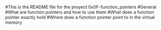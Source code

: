 #This is the README file for the proyect 0x0F-function_pointers
#General
#What are function pointers and how to use them
#What does a function pointer exactly hold
#Where does a function pointer point to in the virtual memory
#
#
#
#
#
